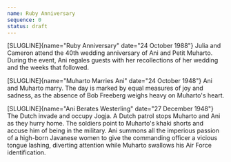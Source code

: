 ```yaml
---
name: Ruby Anniversary
sequence: 0
status: draft
---
```


[SLUGLINE]{name="Ruby Anniversary" date="24 October 1988"} Julia and
Cameron attend the 40th wedding anniversary of Ani and Petit Muharto. During the event, Ani regales guests with her recollections of her wedding and the weeks that followed. 

[SLUGLINE]{name="Muharto Marries Ani" date="24 October 1948"} Ani and
Muharto marry. The day is marked by equal measures of joy and sadness,
as the absence of Bob Freeberg weighs heavy on Muharto's heart.

[SLUGLINE]{name="Ani Berates Westerling" date="27 December 1948"} The Dutch invade and occupy Jogja. A
Dutch patrol stops Muharto and Ani as they hurry home. The soldiers
point to Muharto's khaki shorts and accuse him of being in the military.
Ani summons all the imperious passion of a high-born Javanese women to
give the commanding officer a vicious tongue lashing, diverting
attention while Muharto swallows his Air Force identification.

 
